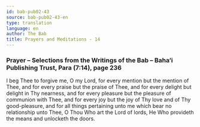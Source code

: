 ```yaml
---
id: bab-pub02-43
source: bab-pub02-43-en
type: translation
language: en
author: The Bab
title: Prayers and Meditations - 14
---
```

### Prayer – Selections from the Writings of the Bab – Baha’i Publishing Trust, Para (7:14), page 236

I beg Thee to forgive me, O my Lord, for every mention but the mention of Thee, and for every praise but the praise of Thee, and for every delight but delight in Thy nearness, and for every pleasure but the pleasure of communion with Thee, and for every joy but the joy of Thy love and of Thy good-pleasure, and for all things pertaining unto me which bear no relationship unto Thee, O Thou Who art the Lord of lords, He Who provideth the means and unlocketh the doors.